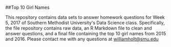 ##Top 10 Girl Names

This repository contains data sets to answer homework questions for Week 5, 2017 of Southern Methodist University's Data Science class.
Specifically, the file repository contains raw data, an R Markdown file to clean and answer questions, and a final file containing the top 10 girl names from 2015 and 2016. 
Please contact me with any questions at williamholt@smu.edu
